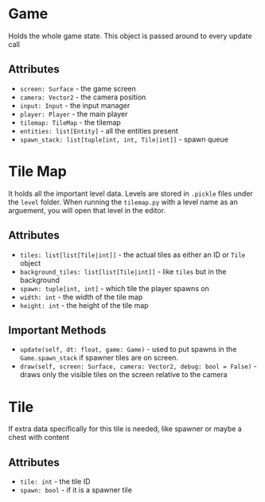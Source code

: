 # Game
Holds the whole game state. This object is passed around to every update call

## Attributes
- `screen: Surface` - the game screen
- `camera: Vector2` - the camera position
- `input: Input` - the input manager
- `player: Player` - the main player
- `tilemap: TileMap` - the tilemap
- `entities: list[Entity]` - all the entities present
- `spawn_stack: list[tuple[int, int, Tile|int]]` - spawn queue

# Tile Map
It holds all the important level data. Levels are stored in `.pickle` files under the `level` folder. When running the `tilemap.py` with a level name as an arguement, you will open that level in the editor.

## Attributes
- `tiles: list[list[Tile|int]]` - the actual tiles as either an ID or `Tile` object
- `background_tiles: list[list[Tile|int]]` - like `tiles` but in the background
- `spawn: tuple[int, int]` - which tile the player spawns on
- `width: int` - the width of the tile map
- `height: int` - the height of the tile map

## Important Methods
- `update(self, dt: float, game: Game)` - used to put spawns in the `Game.spawn_stack` if spawner tiles are on screen.
- `draw(self, screen: Surface, camera: Vector2, debug: bool = False)` - draws only the visible tiles on the screen relative to the camera

# Tile
If extra data specifically for this tile is needed, like spawner or maybe a chest with content

## Attributes
- `tile: int` - the tile ID
- `spawn: bool` - if it is a spawner tile
